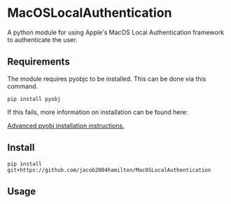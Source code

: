 # MacOSLocalAuthentication
A python module for using Apple's MacOS Local Authentication framework to authenticate the user.

## Requirements
The module requires pyobjc to be installed. This can be done via this command.
```
pip install pyobj
```
If this fails, more information on installation can be found here:

[Advanced pyobj installation instructions.](https://pyobjc.readthedocs.io/en/latest/install.html)

## Install
```
pip install git+https://github.com/jacob2004hamilton/MacOSLocalAuthentication
```

## Usage
